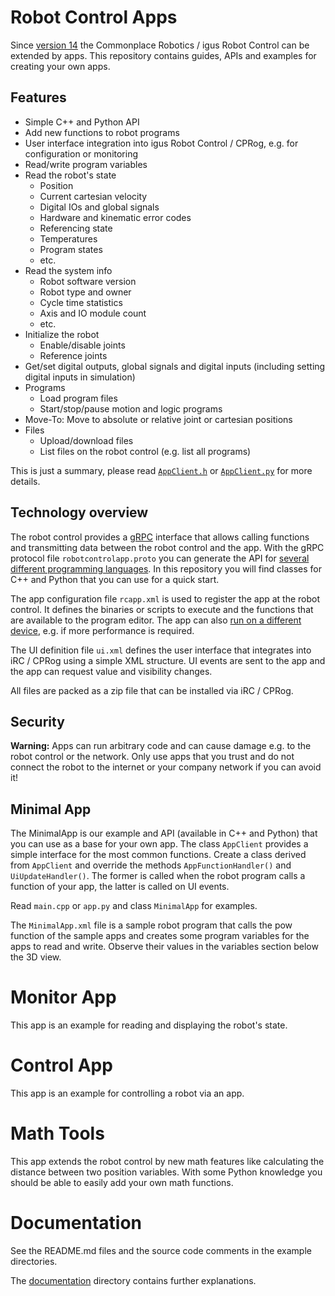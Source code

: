 # Robot Control Apps

Since [version 14](https://wiki.cpr-robots.com/index.php/IgusRobotControl-Release14-EN) the Commonplace Robotics / igus Robot Control can be extended by apps. This repository contains guides, APIs and examples for creating your own apps.

## Features
* Simple C++ and Python API
* Add new functions to robot programs
* User interface integration into igus Robot Control / CPRog, e.g. for configuration or monitoring
* Read/write program variables
* Read the robot's state
  * Position
  * Current cartesian velocity
  * Digital IOs and global signals
  * Hardware and kinematic error codes
  * Referencing state
  * Temperatures
  * Program states
  * etc.
* Read the system info
  * Robot software version
  * Robot type and owner
  * Cycle time statistics
  * Axis and IO module count
  * etc.
* Initialize the robot
  * Enable/disable joints
  * Reference joints
* Get/set digital outputs, global signals and digital inputs (including setting digital inputs in simulation)
* Programs
  * Load program files
  * Start/stop/pause motion and logic programs
* Move-To: Move to absolute or relative joint or cartesian positions
* Files
  * Upload/download files
  * List files on the robot control (e.g. list all programs)

This is just a summary, please read [```AppClient.h```](minimal_cpp/src/AppClient.h) or [```AppClient.py```](minimal_python/AppClient.py) for more details.

## Technology overview
The robot control provides a [gRPC](https://grpc.io/) interface that allows calling functions and transmitting data between the robot control and the app. With the gRPC protocol file ```robotcontrolapp.proto``` you can generate the API for [several different programming languages](https://grpc.io/docs/languages/). In this repository you will find classes for C++ and Python that you can use for a quick start.

The app configuration file ```rcapp.xml``` is used to register the app at the robot control. It defines the binaries or scripts to execute and the functions that are available to the program editor. The app can also [run on a different device](documentation/Packaging.md), e.g. if more performance is required.

The UI definition file ```ui.xml``` defines the user interface that integrates into iRC / CPRog using a simple XML structure. UI events are sent to the app and the app can request value and visibility changes.

All files are packed as a zip file that can be installed via iRC / CPRog.

## Security
**Warning:** Apps can run arbitrary code and can cause damage e.g. to the robot control or the network. Only use apps that you trust and do not connect the robot to the internet or your company network if you can avoid it!

## Minimal App
The MinimalApp is our example and API (available in C++ and Python) that you can use as a base for your own app. The class ```AppClient``` provides a simple interface for the most common functions. Create a class derived from ```AppClient``` and override the methods ```AppFunctionHandler()``` and ```UiUpdateHandler()```. The former is called when the robot program calls a function of your app, the latter is called on UI events.

Read ```main.cpp``` or ```app.py``` and class ```MinimalApp``` for examples.

The ```MinimalApp.xml``` file is a sample robot program that calls the pow function of the sample apps and creates some program variables for the apps to read and write. Observe their values in the variables section below the 3D view.

# Monitor App
This app is an example for reading and displaying the robot's state.

# Control App
This app is an example for controlling a robot via an app.

# Math Tools
This app extends the robot control by new math features like calculating the distance between two position variables. With some Python knowledge you should be able to easily add your own math functions.

# Documentation
See the README.md files and the source code comments in the example directories.

The [documentation](documentation/README.md) directory contains further explanations.
